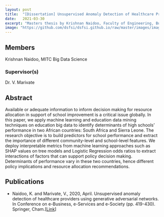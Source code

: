 ```yaml
---
layout: post
title:  "[Dissertation] Unsupervised Anomaly Detection of Healthcare Providers using Generative Adversarial Network"
date:   2021-03-30
excerpt: "Masters thesis by Krishnan Naidoo, Faculty of Engineering, Built Environment and Information Technology University of Pretoria, Pretoria"    
image: "https://github.com/dsfsi/dsfsi.github.io/raw/master/images/image--009-Naidoo.png"
---
```

## Members
Krishnan Naidoo, MITC Big Data Science
### Supervisor(s)
Dr. V. Marivate
## Abstract
Available or adequate information to inform decision making for resource allocation in support of school improvement is a critical issue globally. In this paper, we apply machine learning and education data mining techniques on education big data to identify determinants of high schools’ performance in two African countries: South Africa and Sierra Leone. The research objective is to build predictors for school performance and extract the importance of different community-level and school-level features. We deploy interpretable metrics from machine learning approaches such as SHAP values on tree models and Logistic Regression odds ratios to extract interactions of factors that can support policy decision making. Determinants of performance vary in these two countries, hence different policy implications and resource allocation recommendations.

## Publications
* Naidoo, K. and Marivate, V., 2020, April. Unsupervised anomaly detection of healthcare providers using generative adversarial networks. In Conference on e-Business, e-Services and e-Society (pp. 419-430). Springer, Cham.[[Link](https://www.ncbi.nlm.nih.gov/pmc/articles/PMC7134221/)]
